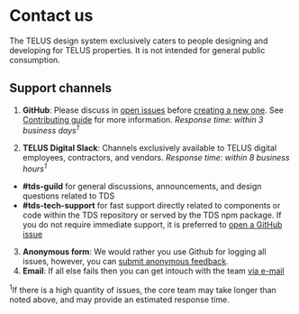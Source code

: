 # Contact us

The TELUS design system exclusively caters to people designing and developing for TELUS properties.
It is not intended for general public consumption.

## Support channels

1. **GitHub**: Please discuss in [open issues](https://github.com/telusdigital/tds/issues) before [creating a new one](https://github.com/telusdigital/tds/issues/new). See [Contributing guide](contributing/contributing.md#how-to) for more information. _Response time: within 3 business days<sup>1</sup>_

2. **TELUS Digital Slack**: Channels exclusively available to TELUS digital employees, contractors, and vendors. _Response time: within 8 business hours<sup>1</sup>_

* **#tds-guild** for general discussions, announcements, and design questions related to TDS
* **#tds-tech-support** for fast support directly related to components or code within the TDS
  repository or served by the TDS npm package. If you do not require immediate support, it is preferred to [open a GitHub issue](.contributing/contributing.md#1-submit-an-issue)

3. **Anonymous form**: We would rather you use Github for logging all issues, however, you can [submit anonymous feedback](https://goo.gl/forms/8g8n7BMjvLJN7bDr1).
4. **Email**: If all else fails then you can get intouch with the team [via e-mail](n6k7q6p0r9m4c1l4@telusdigital.slack.com)

<sup>1</sup>If there is a high quantity of issues, the core team may take longer than noted above,
and may provide an estimated response time.
